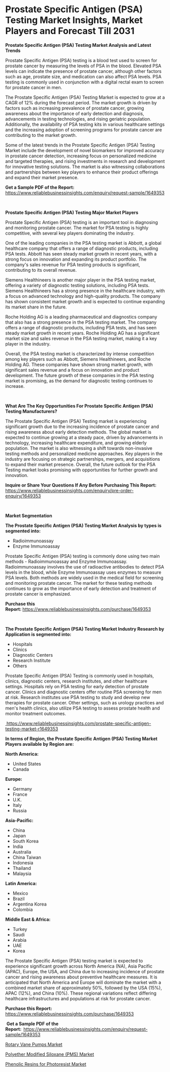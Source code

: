 <p><h1>Prostate Specific Antigen (PSA) Testing Market Insights, Market Players and Forecast Till 2031</h1></p><p><strong>Prostate Specific Antigen (PSA) Testing Market Analysis and Latest Trends</strong></p>
<p><p>Prostate Specific Antigen (PSA) testing is a blood test used to screen for prostate cancer by measuring the levels of PSA in the blood. Elevated PSA levels can indicate the presence of prostate cancer, although other factors such as age, prostate size, and medication can also affect PSA levels. PSA testing is commonly used in conjunction with a digital rectal exam to screen for prostate cancer in men.</p><p>The Prostate Specific Antigen (PSA) Testing Market is expected to grow at a CAGR of 12% during the forecast period. The market growth is driven by factors such as increasing prevalence of prostate cancer, growing awareness about the importance of early detection and diagnosis, advancements in testing technologies, and rising geriatric population. Additionally, the availability of PSA testing kits in various healthcare settings and the increasing adoption of screening programs for prostate cancer are contributing to the market growth.</p><p>Some of the latest trends in the Prostate Specific Antigen (PSA) Testing Market include the development of novel biomarkers for improved accuracy in prostate cancer detection, increasing focus on personalized medicine and targeted therapies, and rising investments in research and development for innovative testing solutions. The market is also witnessing collaborations and partnerships between key players to enhance their product offerings and expand their market presence.</p></p>
<p><strong>Get a Sample PDF of the Report:&nbsp;</strong> <a href="https://www.reliablebusinessinsights.com/enquiry/request-sample/1649353">https://www.reliablebusinessinsights.com/enquiry/request-sample/1649353</a></p>
<p>&nbsp;</p>
<p><strong>Prostate Specific Antigen (PSA) Testing Major Market Players</strong></p>
<p><p>Prostate Specific Antigen (PSA) testing is an important tool in diagnosing and monitoring prostate cancer. The market for PSA testing is highly competitive, with several key players dominating the industry. </p><p>One of the leading companies in the PSA testing market is Abbott, a global healthcare company that offers a range of diagnostic products, including PSA tests. Abbott has seen steady market growth in recent years, with a strong focus on innovation and expanding its product portfolio. The company's sales revenue for PSA testing products is significant, contributing to its overall revenue.</p><p>Siemens Healthineers is another major player in the PSA testing market, offering a variety of diagnostic testing solutions, including PSA tests. Siemens Healthineers has a strong presence in the healthcare industry, with a focus on advanced technology and high-quality products. The company has shown consistent market growth and is expected to continue expanding its market share in the future.</p><p>Roche Holding AG is a leading pharmaceutical and diagnostics company that also has a strong presence in the PSA testing market. The company offers a range of diagnostic products, including PSA tests, and has seen steady market growth in recent years. Roche Holding AG has a significant market size and sales revenue in the PSA testing market, making it a key player in the industry.</p><p>Overall, the PSA testing market is characterized by intense competition among key players such as Abbott, Siemens Healthineers, and Roche Holding AG. These companies have shown strong market growth, with significant sales revenue and a focus on innovation and product development. The future growth of these companies in the PSA testing market is promising, as the demand for diagnostic testing continues to increase.</p></p>
<p>&nbsp;</p>
<p><strong>What Are The Key Opportunities For Prostate Specific Antigen (PSA) Testing Manufacturers?</strong></p>
<p><p>The Prostate Specific Antigen (PSA) Testing market is experiencing significant growth due to the increasing incidence of prostate cancer and rising awareness about early detection methods. The global market is expected to continue growing at a steady pace, driven by advancements in technology, increasing healthcare expenditure, and growing elderly population. The market is also witnessing a shift towards non-invasive testing methods and personalized medicine approaches. Key players in the industry are focusing on strategic partnerships, mergers, and acquisitions to expand their market presence. Overall, the future outlook for the PSA Testing market looks promising with opportunities for further growth and innovation.</p></p>
<p><strong>Inquire or Share Your Questions If Any Before Purchasing This Report:</strong> <a href="https://www.reliablebusinessinsights.com/enquiry/pre-order-enquiry/1649353">https://www.reliablebusinessinsights.com/enquiry/pre-order-enquiry/1649353</a></p>
<p>&nbsp;</p>
<p><strong>Market Segmentation</strong></p>
<p><strong>The Prostate Specific Antigen (PSA) Testing Market Analysis by types is segmented into:</strong></p>
<p><ul><li>Radioimmunoassay</li><li>Enzyme Immunoassay</li></ul></p>
<p><p>Prostate Specific Antigen (PSA) testing is commonly done using two main methods - Radioimmunoassay and Enzyme Immunoassay. Radioimmunoassay involves the use of radioactive antibodies to detect PSA levels in the blood, while Enzyme Immunoassay uses enzymes to measure PSA levels. Both methods are widely used in the medical field for screening and monitoring prostate cancer. The market for these testing methods continues to grow as the importance of early detection and treatment of prostate cancer is emphasized.</p></p>
<p><strong>Purchase this Report:&nbsp;</strong><a href="https://www.reliablebusinessinsights.com/purchase/1649353">https://www.reliablebusinessinsights.com/purchase/1649353</a></p>
<p>&nbsp;</p>
<p><strong>The Prostate Specific Antigen (PSA) Testing Market Industry Research by Application is segmented into:</strong></p>
<p><ul><li>Hospitals</li><li>Clinics</li><li>Diagnostic Centers</li><li>Research Institute</li><li>Others</li></ul></p>
<p><p>Prostate Specific Antigen (PSA) Testing is commonly used in hospitals, clinics, diagnostic centers, research institutes, and other healthcare settings. Hospitals rely on PSA testing for early detection of prostate cancer. Clinics and diagnostic centers offer routine PSA screening for men at risk. Research institutes use PSA testing to study and develop new therapies for prostate cancer. Other settings, such as urology practices and men's health clinics, also utilize PSA testing to assess prostate health and monitor treatment outcomes.</p></p>
<p><a href="https://www.reliablebusinessinsights.com/prostate-specific-antigen-testing-market-r1649353">&nbsp;https://www.reliablebusinessinsights.com/prostate-specific-antigen-testing-market-r1649353</a></p>
<p><strong>In terms of Region, the Prostate Specific Antigen (PSA) Testing Market Players available by Region are:</strong></p>
<p>
    <p> <strong> North America: </strong>
        <ul>
            <li>United States</li>
            <li>Canada</li>
        </ul>
        </p> 
    <p> <strong> Europe: </strong>
        <ul>
            <li>Germany</li>
            <li>France</li>
            <li>U.K.</li>
            <li>Italy</li>
            <li>Russia</li>
        </ul>
        </p> 
    <p> <strong> Asia-Pacific: </strong>
        <ul>
            <li>China</li>
            <li>Japan</li>
            <li>South Korea</li>
            <li>India</li>
            <li>Australia</li>
            <li>China Taiwan</li>
            <li>Indonesia</li>
            <li>Thailand</li>
            <li>Malaysia</li>
        </ul>
        </p> 
    <p> <strong> Latin America: </strong>
        <ul>
            <li>Mexico</li>
            <li>Brazil</li>
            <li>Argentina Korea</li>
            <li>Colombia</li>
        </ul>
        </p> 
    <p> <strong> Middle East & Africa: </strong>
        <ul>
            <li>Turkey</li>
            <li>Saudi</li>
            <li>Arabia</li>
            <li>UAE</li>
            <li>Korea</li>
        </ul>
    </p>
    </p>
<p><p>The Prostate Specific Antigen (PSA) testing market is expected to experience significant growth across North America (NA), Asia Pacific (APAC), Europe, the USA, and China due to increasing incidence of prostate cancer and rising awareness about preventive healthcare measures. It is anticipated that North America and Europe will dominate the market with a combined market share of approximately 50%, followed by the USA (15%), APAC (12%), and China (10%). These regional variations reflect differing healthcare infrastructures and populations at risk for prostate cancer.</p></p>
<p><strong>Purchase this Report: </strong><a href="https://www.reliablebusinessinsights.com/purchase/1649353">https://www.reliablebusinessinsights.com/purchase/1649353</a></p>
<p>&nbsp;<strong>Get a Sample PDF of the Report:&nbsp;&nbsp;</strong><a href="https://www.reliablebusinessinsights.com/enquiry/request-sample/1649353">https://www.reliablebusinessinsights.com/enquiry/request-sample/1649353</a></p>
<p><strong></strong></p>
<p><p><a href="https://view.publitas.com/reportprime-1/navigating-the-global-rotary-vane-pumps-market-landscape-trends-forecasts-and-impact-analysis-2024-2031-covered-in-186-pages/">Rotary Vane Pumps Market</a></p><p><a href="https://github.com/sarahterry458/Market-Research-Report-List-1/blob/main/polyether-modified-siloxane-pms-market.md">Polyether Modified Siloxane (PMS) Market</a></p><p><a href="https://github.com/rontaybrewer02024/Market-Research-Report-List-1/blob/main/phenolic-resins-for-photoresist-market.md">Phenolic Resins for Photoresist Market</a></p></p>